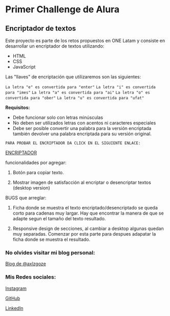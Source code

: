 # Primer Challenge de Alura

## Encriptador de textos

Este proyecto es parte de los retos propuestos en ONE Latam y consiste en desarrollar un encriptador de textos utilizando:

- HTML
- CSS
- JavaScript

Las "llaves" de encriptación que utilizaremos son las siguientes:

`La letra "e" es convertida para "enter"`
`La letra "i" es convertida para "imes"`
`La letra "a" es convertida para "ai"`
`La letra "o" es convertida para "ober"`
`La letra "u" es convertida para "ufat"`

**Requisitos:**

- Debe funcionar solo con letras minúsculas
- No deben ser utilizados letras con acentos ni caracteres especiales
- Debe ser posible convertir una palabra para la versión encriptada también devolver una palabra encriptada para su versión original.

`PARA PROBAR EL ENCRIPTADOR DA CLICK EN EL SIGUIENTE ENLACE:`

[ENCRIPTADOR](https://axlgoze.github.io/my_launchx_blog/)

funcionalidades por agregar:

1. Botón para copiar texto.

2. Mostrar imagen de satisfacción al encriptar o desencriptar textos (desktop version)

BUGS que arreglar:

1. Ficha donde se muestra el texto encriptado/desencriptado se queda corto para cadenas muy largar. Hay que encontrar la manera de que se adapte segun el tamaño del texto resultado.

2. Responsive design de secciones, al cambiar a desktop algunas quedan muy separadas. Comenzar por esta parte para despues adapatar la ficha donde se muestra el resultado.


### No olvides visitar mi blog personal:

[Blog de @axlzgoze](https://axlgoze.github.io/my_launchx_blog/)

### Mis Redes sociales:

[Instagram](https://www.instagram.com/axlze/)

[GitHub](https://github.com/axlgoze/)

[LinkedIn](https://www.linkedin.com/in/axl-reyes-b6914b219/)